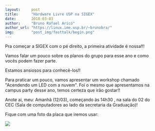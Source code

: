 ```yaml
---
layout:     post
title:      "Hardware Livre USP na SIGEX"
date:       2018-03-03
author:     "Bruno Rafael Aricó"
author_url: "https://linux.ime.usp.br/~brunobra/"
img: 	    "post_img/fasttalk/begin.png"
---
```


Pra começar a SIGEX com o pé direito, a primeira atividade é nossa!!! 

Vamos falar um pouco sobre os planos do grupo para esse ano e como vocês podem fazer parte.

Estamos ansiosos para conhecê-los!!

Para praticar um pouco, vamos apresentar um workshop chamado "Acendendo um LED com  a nuvem". Foi o mesmo que apresentamos na campus party desse ano, temos certeza que irão gostar!!

Anote ai, meu: Amanhã (12/03), começando às 14h30 , na sala do 02 do CEC (Sala de computadores ao lado da secretaria da Graduação)!

Fique com uma foto da placa que iremos usar:

<img src="{{ site.baseurl }}/post_img/sigex.jpg" style="margin: 0 auto; max-height: 390px;">

  

